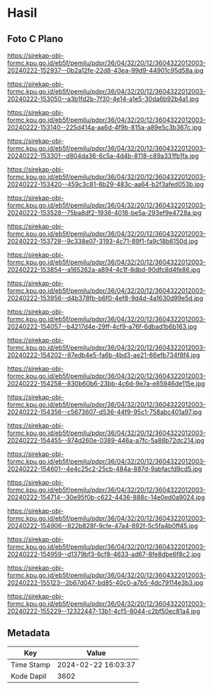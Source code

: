 # Hasil

## Foto C Plano

https://sirekap-obj-formc.kpu.go.id/eb5f/pemilu/pdpr/36/04/32/20/12/3604322012003-20240222-152937--0b2a12fe-22d8-43ea-99d9-44901c95d58a.jpg

https://sirekap-obj-formc.kpu.go.id/eb5f/pemilu/pdpr/36/04/32/20/12/3604322012003-20240222-153050--a3b1fd2b-7f30-4e14-a1e5-30da6b92b4a1.jpg

https://sirekap-obj-formc.kpu.go.id/eb5f/pemilu/pdpr/36/04/32/20/12/3604322012003-20240222-153140--225d414a-aa6d-4f9b-815a-a89e5c3b367c.jpg

https://sirekap-obj-formc.kpu.go.id/eb5f/pemilu/pdpr/36/04/32/20/12/3604322012003-20240222-153301--d804da36-6c5a-4d4b-8118-c89a331fb1fa.jpg

https://sirekap-obj-formc.kpu.go.id/eb5f/pemilu/pdpr/36/04/32/20/12/3604322012003-20240222-153420--459c3c81-8b29-483c-aa64-b2f3afed053b.jpg

https://sirekap-obj-formc.kpu.go.id/eb5f/pemilu/pdpr/36/04/32/20/12/3604322012003-20240222-153528--75ba8df2-1936-4018-be5a-293ef9e4728a.jpg

https://sirekap-obj-formc.kpu.go.id/eb5f/pemilu/pdpr/36/04/32/20/12/3604322012003-20240222-153728--9c338e07-3193-4c71-89f1-fa9c18b6150d.jpg

https://sirekap-obj-formc.kpu.go.id/eb5f/pemilu/pdpr/36/04/32/20/12/3604322012003-20240222-153854--a165262a-a894-4c1f-8dbd-90dfc8d4fe86.jpg

https://sirekap-obj-formc.kpu.go.id/eb5f/pemilu/pdpr/36/04/32/20/12/3604322012003-20240222-153956--d4b378fb-b6f0-4ef8-9d4d-4a1630d99e5d.jpg

https://sirekap-obj-formc.kpu.go.id/eb5f/pemilu/pdpr/36/04/32/20/12/3604322012003-20240222-154057--b4217d4e-29ff-4cf9-a76f-6dbad1b6b163.jpg

https://sirekap-obj-formc.kpu.go.id/eb5f/pemilu/pdpr/36/04/32/20/12/3604322012003-20240222-154202--87edb4e5-fa6b-4bd3-ae21-66efb734f8f4.jpg

https://sirekap-obj-formc.kpu.go.id/eb5f/pemilu/pdpr/36/04/32/20/12/3604322012003-20240222-154258--830b60b6-23bb-4c6d-9e7a-e85946de115e.jpg

https://sirekap-obj-formc.kpu.go.id/eb5f/pemilu/pdpr/36/04/32/20/12/3604322012003-20240222-154356--c5673607-d536-44f9-95c1-758abc401a97.jpg

https://sirekap-obj-formc.kpu.go.id/eb5f/pemilu/pdpr/36/04/32/20/12/3604322012003-20240222-154455--874d260e-0389-446a-a7fc-5a88b72dc214.jpg

https://sirekap-obj-formc.kpu.go.id/eb5f/pemilu/pdpr/36/04/32/20/12/3604322012003-20240222-154601--4e4c25c2-25cb-484a-887d-9abfacfd9cd5.jpg

https://sirekap-obj-formc.kpu.go.id/eb5f/pemilu/pdpr/36/04/32/20/12/3604322012003-20240222-154714--30e95f0b-c622-4436-888c-14e0ed0a9024.jpg

https://sirekap-obj-formc.kpu.go.id/eb5f/pemilu/pdpr/36/04/32/20/12/3604322012003-20240222-154906--822b828f-9cfe-47a4-892f-5c5fa4b0ff45.jpg

https://sirekap-obj-formc.kpu.go.id/eb5f/pemilu/pdpr/36/04/32/20/12/3604322012003-20240222-154959--d1379bf3-6cf8-4633-ad67-8fe8dbe6f8c2.jpg

https://sirekap-obj-formc.kpu.go.id/eb5f/pemilu/pdpr/36/04/32/20/12/3604322012003-20240222-155123--2b67d047-bd85-40c0-a7b5-4dc79114e3b3.jpg

https://sirekap-obj-formc.kpu.go.id/eb5f/pemilu/pdpr/36/04/32/20/12/3604322012003-20240222-155229--12322447-13b1-4cf5-8044-c2bf50ec81a4.jpg


## Metadata

| Key        | Value               |
| ---------- | ------------------- |
| Time Stamp | 2024-02-22 16:03:37 |
| Kode Dapil | 3602                |



